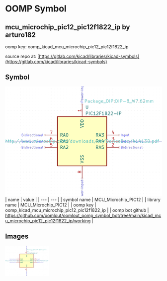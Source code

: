 # OOMP Symbol  
## mcu_microchip_pic12_pic12f1822_ip  by arturo182  
  
oomp key: oomp_kicad_mcu_microchip_pic12_pic12f1822_ip  
  
source repo at: [https://gitlab.com/kicad/libraries/kicad-symbols](https://gitlab.com/kicad/libraries/kicad-symbols)  
## Symbol  
  
[![working.png](working_600.png)](working.png)  
| name | value | 
| --- | --- | 
| symbol name | MCU_Microchip_PIC12 | 
| library name | MCU_Microchip_PIC12 | 
| oomp key | oomp_kicad_mcu_microchip_pic12_pic12f1822_ip | 
| oomp bot github | https://github.com/oomlout/oomlout_oomp_symbol_bot/tree/main/kicad_mcu_microchip_pic12_pic12f1822_ip/working | 
## Images  
  
[![working.png](working_140.png)](working.png)  
